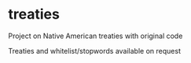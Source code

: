 # treaties
Project on Native American treaties with original code

Treaties and whitelist/stopwords available on request
